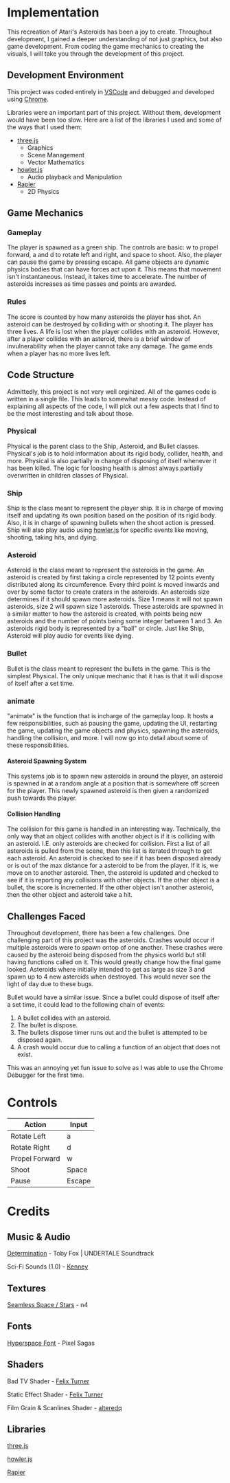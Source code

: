 # Implementation

This recreation of Atari's Asteroids has been a joy to create. Throughout development, I gained a deeper understanding of not just graphics, but also game development. From coding the game mechanics to creating the visuals, I will take you through the development of this project.

## Development Environment

This project was coded entirely in [VSCode](https://code.visualstudio.com) and debugged and developed using [Chrome](https://www.google.com/chrome).

Libraries were an important part of this project. Without them, development would have been too slow. Here are a list of the libraries I used and some of the ways that I used them:

* [three.js](https://threejs.org)
    * Graphics
    * Scene Management
    * Vector Mathematics
* [howler.js](https://howlerjs.com)
    * Audio playback and Manipulation
* [Rapier](https://rapier.rs)
    * 2D Physics

## Game Mechanics

### Gameplay

The player is spawned as a green ship. The controls are basic: w to propel forward, a and d to rotate left and right, and space to shoot. Also, the player can pause the game by pressing escape. All game objects are dynamic physics bodies that can have forces act upon it. This means that movement isn't instantaneous. Instead, it takes time to accelerate. The number of asteroids increases as time passes and points are awarded.

### Rules

The score is counted by how many asteroids the player has shot. An asteroid can be destroyed by colliding with or shooting it. The player has three lives. A life is lost when the player collides with an asteroid. However, after a player collides with an asteroid, there is a brief window of invulnerability when the player cannot take any damage. The game ends when a player has no more lives left.

## Code Structure

Admittedly, this project is not very well orginized. All of the games code is written in a single file. This leads to somewhat messy code. Instead of explaining all aspects of the code, I will pick out a few aspects that I find to be the most interesting and talk about those.

### Physical

Physical is the parent class to the Ship, Asteroid, and Bullet classes. Physical's job is to hold information about its rigid body, collider, health, and more. Physical is also partially in change of disposing of itself whenever it has been killed. The logic for loosing health is almost always partially overwritten in children classes of Physical.

### Ship

Ship is the class meant to represent the player ship. It is in charge of moving itself and updating its own position based on the position of its rigid body. Also, it is in charge of spawning bullets when the shoot action is pressed. Ship will also play audio using [howler.js](https://howlerjs.com) for specific events like moving, shooting, taking hits, and dying.

### Asteroid

Asteroid is the class meant to represent the asteroids in the game. An asteroid is created by first taking a circle represented by 12 points eventy distributed along its circumference. Every third point is moved inwards and over by some factor to create craters in the asteroids. An asteroids size determines if it should spawn more asteroids. Size 1 means it will not spawn asteroids, size 2 will spawn size 1 asteroids. These asteroids are spawned in a similar matter to how the asteroid is created, with points being new asteroids and the number of points being some integer between 1 and 3. An asteroids rigid body is represented by a "ball" or circle. Just like Ship, Asteroid will play audio for events like dying.

### Bullet

Bullet is the class meant to represent the bullets in the game. This is the simplest Physical. The only unique mechanic that it has is that it will dispose of itself after a set time.

### animate

"animate" is the function that is incharge of the gameplay loop. It hosts a few responsibilities, such as pausing the game, updating the UI, restarting the game, updating the game objects and physics, spawning the asteroids, handling the collision, and more. I will now go into detail about some of these responsibilities.

#### Asteroid Spawning System

This systems job is to spawn new asteroids in around the player, an asteroid is spawned in at a random angle at a position that is somewhere off screen for the player. This newly spawned asteroid is then given a randomized push towards the player.

#### Collision Handling

The collision for this game is handled in an interesting way. Technically, the only way that an object collides with another object is if it is colliding with an asteroid. I.E. only asteroids are checked for collision. First a list of all asteroids is pulled from the scene, then this list is iterated through to get each asteroid. An asteroid is checked to see if it has been disposed already or is out of the max distance for a asteroid to be from the player. If it is, we move on to another asteroid. Then, the asteroid is updated and checked to see if it is reporting any collisions with other objects. If the other object is a bullet, the score is incremented. If the other object isn't another asteroid, then the other object and asteroid take a hit.

## Challenges Faced

Throughout development, there has been a few challenges. One challenging part of this project was the asteroids. Crashes would occur if multiple asteroids were to spawn ontop of one another. These crashes were caused by the asteroid being disposed from the physics world but still having functions called on it. This would greatly change how the final game looked. Asteroids where initially intended to get as large as size 3 and spawn up to 4 new asteroids when destroyed. This would never see the light of day due to these bugs.

Bullet would have a similar issue. Since a bullet could dispose of itself after a set time, it could lead to the following chain of events:

1. A bullet collides with an asteroid.
1. The bullet is dispose.
1. The bullets dispose timer runs out and the bullet is attempted to be disposed again.
1. A crash would occur due to calling a function of an object that does not exist.

This was an annoying yet fun issue to solve as I was able to use the Chrome Debugger for the first time.

# Controls

| Action | Input |
| --- | --- |
| Rotate Left | a |
| Rotate Right | d |
| Propel Forward | w |
| Shoot | Space |
| Pause | Escape |

# Credits

## Music & Audio

[Determination](https://www.youtube.com/watch?v=h1wSPmlZV-w) - Toby Fox | UNDERTALE Soundtrack

Sci-Fi Sounds (1.0) - [Kenney](www.kenney.nl)

## Textures

[Seamless Space / Stars](https://opengameart.org/content/seamless-space-stars) - n4

## Fonts

[Hyperspace Font](https://www.fontspace.com/hyperspace-font-f18038) - Pixel Sagas

## Shaders

Bad TV Shader - [Felix Turner](www.airtight.cc)

Static Effect Shader - [Felix Turner](www.airtight.cc)

Film Grain & Scanlines Shader - [alteredq](http://alteredqualia.com)

## Libraries

[three.js](https://threejs.org)

[howler.js](https://howlerjs.com)

[Rapier](https://rapier.rs)